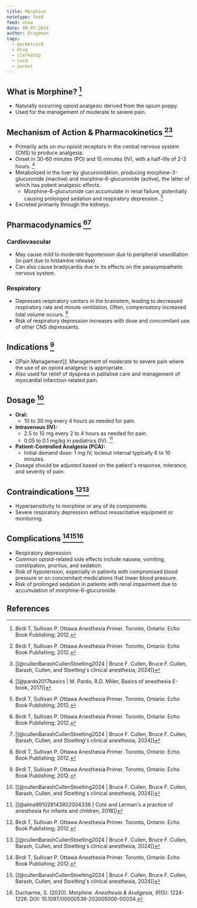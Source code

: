 ```yaml
---
title: Morphine
notetype: feed
feed: show
date: 08-07-2024
author: Dragoman
tags:
  - pocketcard
  - Drug
  - clerkship
  - card
  - pocket
---
```

## What is Morphine? [^1]
- Naturally occurring opioid analgesic derived from the opium poppy.
- Used for the management of moderate to severe pain.

## Mechanism of Action & Pharmacokinetics [^1][^2]
- Primarily acts on mu-opioid receptors in the central nervous system (CNS) to produce analgesia.
- Onset in 30-60 minutes (PO) and 15 minutes (IV), with a half-life of 2-3 hours. [^4]
- Metabolized in the liver by glucuronidation, producing morphine-3-glucuronide (inactive) and morphine-6-glucuronide (active), the latter of which has potent analgesic effects.
  - Morphine-6-glucuronide can accumulate in renal failure, potentially causing prolonged sedation and respiratory depression. [^1]
- Excreted primarily through the kidneys.

## Pharmacodynamics [^1][^2]
### Cardiovascular
- May cause mild to moderate hypotension due to peripheral vasodilation (in part due to histamine release)
- Can also cause bradycardia due to its effects on the parasympathetic nervous system.

### Respiratory
- Depresses respiratory centers in the brainstem, leading to decreased respiratory rate and minute ventilation. Often, compensatory increased tidal volume occurs. [^1]
- Risk of respiratory depression increases with dose and concomitant use of other CNS depressants.

## Indications [^1]
- [[Pain Management]]: Management of moderate to severe pain where the use of an opioid analgesic is appropriate.
- Also used for relief of dyspnea in palliative care and management of myocardial infarction-related pain.

## Dosage [^2]
- **Oral:** 
  - 10 to 30 mg every 4 hours as needed for pain.
- **Intravenous (IV):**
  - 2.5 to 10 mg every 2 to 4 hours as needed for pain.
  - 0.05 to 0.1 mg/kg in pediatrics (IV). [^5]
- **Patient-Controlled Analgesia (PCA):**
  - Initial demand dose: 1 mg IV; lockout interval typically 6 to 10 minutes.
- Dosage should be adjusted based on the patient's response, tolerance, and severity of pain.

## Contraindications [^1][^2]
- Hypersensitivity to morphine or any of its components.
- Severe respiratory depression without resuscitative equipment or monitoring.

## Complications [^1][^2][^3]
- Respiratory depression
- Common opioid-related side effects include nausea, vomiting, constipation, pruritus, and sedation.
- Risk of hypotension, especially in patients with compromised blood pressure or on concomitant medications that lower blood pressure.
- Risk of prolonged sedation in patients with renal impairment due to accumulation of morphine-6-glucuronide.

## References
[^1]: Birdi T, Sullivan P. Ottawa Anesthesia Primer. Toronto, Ontario: Echo Book Publishing; 2012.
[^2]: [[@cullenBarashCullenStoelting2024 | Bruce F. Cullen, Bruce F. Cullen, Barash, Cullen, and Stoelting's clinical anesthesia, 2024]]
[^3]: Ducharme, S. (2020). Morphine. *Anesthesia & Analgesia, 91*(5): 1224-1226. DOI: 10.1097/00000539-202005000-00034.
[^4]: [[@pardo2017basics | M. Pardo, R.D. Miller, Basics of anesthesia E-book, 2017]]
[^5]: [[@alma991028143802004336 | Coté and Lerman's a practice of anesthesia for infants and children, 2018]]
